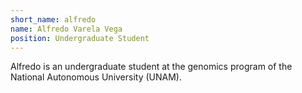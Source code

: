 ```yaml
---
short_name: alfredo 
name: Alfredo Varela Vega
position: Undergraduate Student
---
```


Alfredo is an undergraduate student at the genomics program of the National Autonomous University (UNAM).
